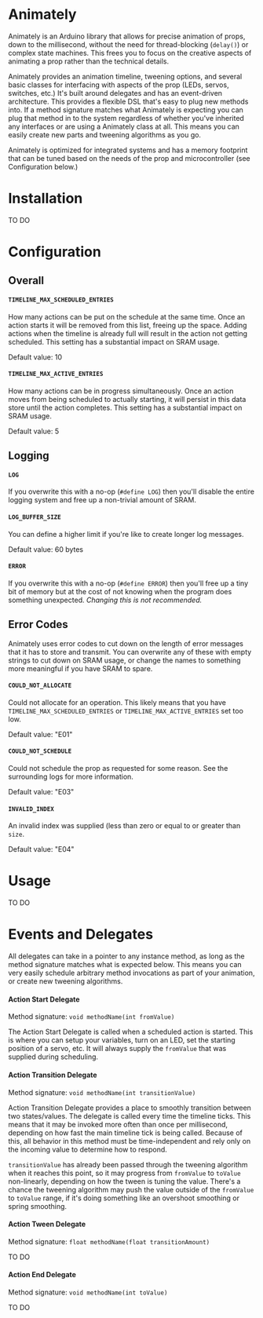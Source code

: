 # Animately
Animately is an Arduino library that allows for precise animation of props, down to the millisecond, without the need for thread-blocking (`delay()`) or complex state machines. This frees you to focus on the creative aspects of animating a prop rather than the technical details.

Animately provides an animation timeline, tweening options, and several basic classes for interfacing with aspects of the prop (LEDs, servos, switches, etc.) It's built around delegates and has an event-driven architecture. This provides a flexible DSL that's easy to plug new methods into. If a method signature matches what Animately is expecting you can plug that method in to the system regardless of whether you've inherited any interfaces or are using a Animately class at all. This means you can easily create new parts and tweening algorithms as you go.

Animately is optimized for integrated systems and has a memory footprint that can be tuned based on the needs of the prop and microcontroller (see Configuration below.)


# Installation
TO DO


# Configuration

## Overall

#### `TIMELINE_MAX_SCHEDULED_ENTRIES`
How many actions can be put on the schedule at the same time. Once an action starts it will be removed from this list, freeing up the space. Adding actions when the timeline is already full will result in the action not getting scheduled. This setting has a substantial impact on SRAM usage.
  
Default value: 10

#### `TIMELINE_MAX_ACTIVE_ENTRIES`
How many actions can be in progress simultaneously. Once an action moves from being scheduled to actually starting, it will persist in this data store until the action completes. This setting has a substantial impact on SRAM usage.

Default value: 5

## Logging
#### `LOG`
If you overwrite this with a no-op (`#define LOG`) then you'll disable the entire logging system and free up a non-trivial amount of SRAM.

#### `LOG_BUFFER_SIZE`
You can define a higher limit if you're like to create longer log messages.

Default value: 60 bytes

#### `ERROR`
If you overwrite this with a no-op (`#define ERROR`) then you'll free up a tiny bit of memory but at the cost of not knowing when the program does something unexpected. *Changing this is not recommended.*

## Error Codes
Animately uses error codes to cut down on the length of error messages that it has to store and transmit. You can overwrite any of these with empty strings to cut down on SRAM usage, or change the names to something more meaningful if you have SRAM to spare.

#### `COULD_NOT_ALLOCATE`
Could not allocate for an operation. This likely means that you have `TIMELINE_MAX_SCHEDULED_ENTRIES` or `TIMELINE_MAX_ACTIVE_ENTRIES` set too low.

Default value: "E01"

#### `COULD_NOT_SCHEDULE`
Could not schedule the prop as requested for some reason. See the surrounding logs for more information.

Default value: "E03"

#### `INVALID_INDEX`
An invalid index was supplied (less than zero or equal to or greater than `size`.

Default value: "E04"


# Usage

TO DO


# Events and Delegates
All delegates can take in a pointer to any instance method, as long as the method signature matches what is expected below. This means you can very easily schedule arbitrary method invocations as part of your animation, or create new tweening algorithms.

#### Action Start Delegate
Method signature: `void methodName(int fromValue)`
  
The Action Start Delegate is called when a scheduled action is started. This is where you can setup your variables, turn on an LED, set the starting position of a servo, etc. It will always supply the `fromValue` that was supplied during scheduling.

#### Action Transition Delegate
Method signature: `void methodName(int transitionValue)`

Action Transition Delegate provides a place to smoothly transition between two states/values. The delegate is called every time the timeline ticks. This means that it may be invoked more often than once per millisecond, depending on how fast the main timeline tick is being called. Because of this, all behavior in this method must be time-independent and rely only on the incoming value to determine how to respond.

`transitionValue` has already been passed through the tweening algorithm when it reaches this point, so it may progress from `fromValue` to `toValue` non-linearly, depending on how the tween is tuning the value. There's a chance the tweening algorithm may push the value outside of the `fromValue` to `toValue` range, if it's doing something like an overshoot smoothing or spring smoothing.

#### Action Tween Delegate
Method signature: `float methodName(float transitionAmount)`
  
TO DO


#### Action End Delegate
Method signature: `void methodName(int toValue)`
  
TO DO





